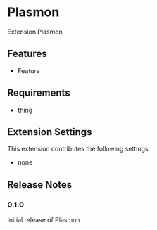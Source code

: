 # Plasmon

Extension Plasmon

## Features

- Feature

## Requirements

- thing

## Extension Settings

This extension contributes the following settings:

* none

## Release Notes

### 0.1.0

Initial release of Plasmon
